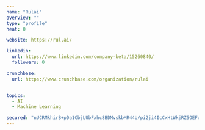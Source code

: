```yaml
---
name: "Rulai"
overview: ""
type: "profile"
heat: 0

website: https://rul.ai/

linkedin:
  url: https://www.linkedin.com/company-beta/15260840/
  followers: 0

crunchbase:
  url: https://www.crunchbase.com/organization/rulai


topics:
  - AI
  - Machine Learning

secured: "nUCRMkhirB+pDa1CbjLUbFxhc8BDMvskbMR44U/pi2ji4IcCxHtWkjRZ5OEFoyjRzcL/AshfajVM9lGYfslNatguQLSe5uB8gm8Dn3fWOY29mZkTrHYEEy9lFIY7w7ncutsAur+f+cxzkuhOGeB2ykGclBVD9hJN4SmO1jeD8/MUfPosSRGML5r/X/ldLjpp0jYYXtY0ySvoizO7of/A3Wb0M57H+lFeewVFYC6vtMACZwSeH03soFWWuqHxxQ5Fq3Qz0szf3mBUAnp8rV7aMA==;s9p9rBUoEiES0uomx/bCsQ=="
---
```


